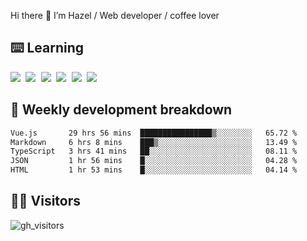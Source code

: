 
Hi there 👋 I’m Hazel / Web developer / coffee lover

## ⌨️ Learning

<samp>
 <a href="https://github.com/vuejs/core"><img src="https://api.iconify.design/logos:vue.svg" /></a>
  <a href="https://github.com/vuejs/core"><img src="https://api.iconify.design/logos:react.svg" /></a>
  <a href="https://github.com/solidjs/solid"><img src="https://api.iconify.design/logos:solidjs.svg" /></a>
  <a href="https://github.com/vitejs/vite"><img src="https://api.iconify.design/logos:vitejs.svg" /></a>
  <a href="https://github.com/microsoft/TypeScript"><img src="https://api.iconify.design/logos:typescript-icon.svg" /></a> 
  <a href="https://github.com/unocss/unocss"><img src="https://api.iconify.design/logos:unocss.svg" /></a>
  

</samp>


## 🦀 Weekly development breakdown

<!--START_SECTION:waka-->

```txt
Vue.js       29 hrs 56 mins  ████████████████▒░░░░░░░░   65.72 %
Markdown     6 hrs 8 mins    ███▒░░░░░░░░░░░░░░░░░░░░░   13.49 %
TypeScript   3 hrs 41 mins   ██░░░░░░░░░░░░░░░░░░░░░░░   08.11 %
JSON         1 hr 56 mins    █░░░░░░░░░░░░░░░░░░░░░░░░   04.28 %
HTML         1 hr 53 mins    █░░░░░░░░░░░░░░░░░░░░░░░░   04.14 %
```

<!--END_SECTION:waka-->
## 👬🏻 Visitors

![gh_visitors](https://profile-counter.glitch.me/Hazel-Lin/count.svg)

